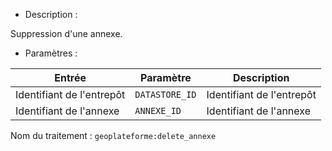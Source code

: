 - Description :

Suppression d'une annexe.

- Paramètres :

| Entrée           | Paramètre          | Description                                                |
|------------------|--------------------|------------------------------------------------------------|
| Identifiant de l'entrepôt    | `DATASTORE_ID`        | Identifiant de l'entrepôt  |
| Identifiant de l'annexe   | `ANNEXE_ID`        | Identifiant de l'annexe  |

Nom du traitement : `geoplateforme:delete_annexe`
